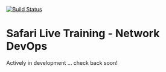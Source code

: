 [![Build Status](
https://travis-ci.org/nickrusso42518/slt-netdevops.svg?branch=master)](
https://travis-ci.org/nickrusso42518/slt-netdevops)

# Safari Live Training - Network DevOps
Actively in development ... check back soon!
